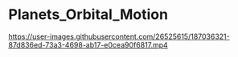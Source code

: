 # Planets_Orbital_Motion


https://user-images.githubusercontent.com/26525615/187036321-87d836ed-73a3-4698-ab17-e0cea90f6817.mp4


















